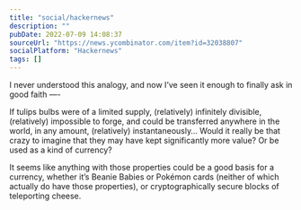 ```yaml
---
title: "social/hackernews"
description: ""
pubDate: 2022-07-09 14:08:37
sourceUrl: "https://news.ycombinator.com/item?id=32038807"
socialPlatform: "Hackernews"
tags: []
---
```


I never understood this analogy, and now I’ve seen it enough to finally ask in good faith —-<p>If tulips bulbs were of a limited supply, (relatively) infinitely divisible, (relatively) impossible to forge, and could be transferred anywhere in the world, in any amount, (relatively) instantaneously… Would it really be that crazy to imagine that they may have kept significantly more value? Or be used as a kind of currency?<p>It seems like anything with those properties could be a good basis for a currency, whether it’s Beanie Babies or Pokémon cards (neither of which actually do have those properties), or cryptographically secure blocks of teleporting cheese.
